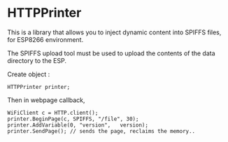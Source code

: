 # HTTPPrinter

This is a library that allows you to inject dynamic content into SPIFFS files, for ESP8266 environment. 


The SPIFFS upload tool must be used to upload the contents of the data directory to the ESP. 


Create object :
```
HTTPPrinter printer; 
```

Then in webpage callback, 
```
WiFiClient c = HTTP.client();
printer.BeginPage(c, SPIFFS, "/file", 30);   
printer.AddVariable(0, "version",   version);  
printer.SendPage(); // sends the page, reclaims the memory.. 
```
